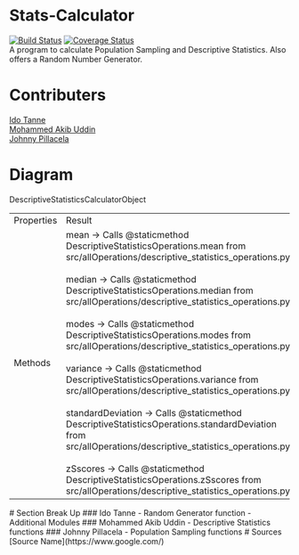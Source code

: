# Stats-Calculator
[![Build Status](https://travis-ci.com/IS218-Spring21/Stats-Calculator.svg?branch=master)](https://travis-ci.com/IS218-Spring21/Stats-Calculator)
[![Coverage Status](https://coveralls.io/repos/github/IS218-Spring21/Stats-Calculator/badge.svg?branch=master)](https://coveralls.io/github/IS218-Spring21/Stats-Calculator?branch=master) <br>
A program to calculate Population Sampling and Descriptive Statistics. Also offers a Random Number Generator.
# Contributers
[Ido Tanne](https://github.com/itanne99) <br>
[Mohammed Akib Uddin](https://github.com/mohdAkibUddin) <br>
[Johnny Pillacela](https://github.com/JohnnyPillacela)
# Diagram
DescriptiveStatisticsCalculatorObject
<table>
<tbody>
<tr>
<td>Properties</td>
<td>Result</td>
</tr>
<tr>
<td>Methods</td>
<td>mean -&gt; Calls @staticmethod DescriptiveStatisticsOperations.mean from src/allOperations/descriptive_statistics_operations.py<br/><br/>median -&gt; Calls @staticmethod DescriptiveStatisticsOperations.median from src/allOperations/descriptive_statistics_operations.py<br/><br/>modes -&gt; Calls @staticmethod DescriptiveStatisticsOperations.modes from src/allOperations/descriptive_statistics_operations.py<br/><br/>variance -&gt; Calls @staticmethod DescriptiveStatisticsOperations.variance from src/allOperations/descriptive_statistics_operations.py<br/><br/>standardDeviation -&gt; Calls @staticmethod DescriptiveStatisticsOperations.standardDeviation from src/allOperations/descriptive_statistics_operations.py<br/><br/>zSscores -&gt; Calls @staticmethod DescriptiveStatisticsOperations.zSscores from src/allOperations/descriptive_statistics_operations.py</td>
</tr>
</tbody>
</table>
<!-- DivTable.com -->
# Section Break Up
### Ido Tanne
 - Random Generator function
 - Additional Modules
### Mohammed Akib Uddin
 - Descriptive Statistics functions
### Johnny Pillacela
 - Population Sampling functions
# Sources
[Source Name](https://www.google.com/)
